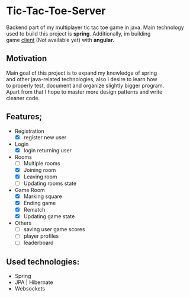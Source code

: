 # Tic-Tac-Toe-Server
Backend part of my multiplayer tic tac toe game in java. Main technology\
used to build this project is **spring**. Additionally, im building\
game [client](https://github.com/maciejplis/Tic-Tac-Toe-Client) (Not available yet) with **angular**.

## Motivation
Main goal of this project is to expand my knowledge of spring\
and other java-related technologies, also I desire to learn how\
to properly test, document and organize slightly bigger program.\
Apart from that I hope to master more design patterns and write \
cleaner code.

## Features;
- Registration
  - [X] register new user
- Login
  - [X] login returning user
- Rooms
  - [ ] Multiple rooms
  - [X] Joining room
  - [X] Leaving room
  - [ ] Updating rooms state
- Game Room
  - [X] Marking square
  - [X] Ending game
  - [X] Rematch
  - [X] Updating game state
- Others
  - [ ] saving user game scores
  - [ ] player profiles
  - [ ] leaderboard

## Used technologies:
- Spring
- JPA | Hibernate
- Websockets
